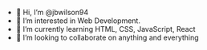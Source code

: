 - 👋 Hi, I’m @jbwilson94
- 👀 I’m interested in Web Development. 
- 🌱 I’m currently learning HTML, CSS, JavaScript, React
- 💞️ I’m looking to collaborate on anything and everything

<!---
jbwilson94/jbwilson94 is a ✨ special ✨ repository because its `README.md` (this file) appears on your GitHub profile.
You can click the Preview link to take a look at your changes.
--->
